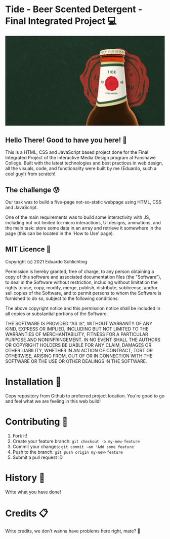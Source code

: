 # Tide - Beer Scented Detergent - Final Integrated Project :computer:

![Home of Tide](images/home-header-desktop.gif)

## Hello There! Good to have you here! 👋

This is a HTML, CSS and JavaScript based project done for the Final Integrated Project of the Interactive Media Design program at Fanshawe College. Built with the latest technologies and best practices in web design, all the visuals, code, and functionality were built by me (Eduardo, such a cool guy!) from scratch!

## The challenge :cold_sweat:

Our task was to build a five-page not-so-static webpage using HTML, CSS and JavaScript.

One of the main requirements was to build some interactivity with JS, including but not limited to: micro interactions, UI designs, animations, and the main task: store some data in an array and retrieve it somewhere in the page (this can be located in the 'How to Use' page).

## MIT Licence :page_with_curl:
Copyright (c) 2021 Eduardo Schlichting

Permission is hereby granted, free of charge, to any person obtaining a copy of this software and associated documentation files (the "Software"), to deal in the Software without restriction, including without limitation the rights to use, copy, modify, merge, publish, distribute, sublicense, and/or sell copies of the Software, and to permit persons to whom the Software is furnished to do so, subject to the following conditions:

The above copyright notice and this permission notice shall be included in all copies or substantial portions of the Software.

THE SOFTWARE IS PROVIDED "AS IS", WITHOUT WARRANTY OF ANY KIND, EXPRESS OR IMPLIED, INCLUDING BUT NOT LIMITED TO THE WARRANTIES OF MERCHANTABILITY, FITNESS FOR A PARTICULAR PURPOSE AND NONINFRINGEMENT. IN NO EVENT SHALL THE AUTHORS OR COPYRIGHT HOLDERS BE LIABLE FOR ANY CLAIM, DAMAGES OR OTHER LIABILITY, WHETHER IN AN ACTION OF CONTRACT, TORT OR OTHERWISE, ARISING FROM, OUT OF OR IN CONNECTION WITH THE SOFTWARE OR THE USE OR OTHER DEALINGS IN THE SOFTWARE.

# Installation :open_file_folder:
Copy repository from Github to preferred project location. You're good to go and feel what we are feeling in this web build!

# Contributing :pushpin:
1. Fork it!
2. Create your feature branch: `git checkout -b my-new-feature`
3. Commit your changes: `git commit -am 'Add some feature'`
4. Push to the branch: `git push origin my-new-feature`
5. Submit a pull request :D

# History :scroll:
Write what you have done!

# Credits :clipboard:
Write credits, we don't wanna have problems here right, mate? 👋
